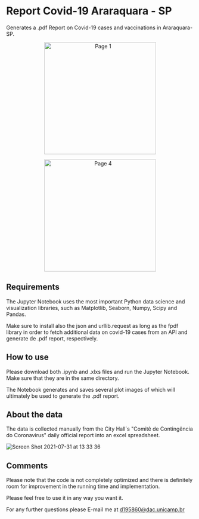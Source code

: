 # Report Covid-19 Araraquara - SP
Generates a .pdf Report on Covid-19 cases and vaccinations in Araraquara-SP.

<p align="center">
  <img src="https://user-images.githubusercontent.com/65920703/127745697-b2e883fa-7dfe-4282-89d6-bd5b86f8acea.jpg" alt="Page 1" width="300">
</p>

<p align="center">
  <img src="https://user-images.githubusercontent.com/65920703/127745773-92b06572-c3bd-4a3d-8557-c50e199de9b6.jpg" alt="Page 4" width="300">
</p>

## Requirements
The Jupyter Notebook uses the most important Python data science and visualization libraries, such as Matplotlib, Seaborn, Numpy, Scipy and Pandas. 

Make sure to install also the json and urllib.request as long as the fpdf library in order to fetch additional data on covid-19 cases from an API and generate de .pdf report, respectively.

## How to use
Please download both .ipynb and .xlxs files and run the Jupyter Notebook. Make sure that they are in the same directory. 

The Notebook generates and saves several plot images of which will ultimately be used to generate the .pdf report.

## About the data
The data is collected manually from the City Hall´s "Comitê de Contingência do Coronavirus" daily official report into an excel spreadsheet.

![Screen Shot 2021-07-31 at 13 33 36](https://user-images.githubusercontent.com/65920703/127746420-bd0d2c4d-a6af-4cc3-a711-e4fa1edab2b6.png)


## Comments

Please note that the code is not completely optimized and there is definitely room for improvement in the running time and implementation.

Please feel free to use it in any way you want it. 

For any further questions please E-mail me at d195860@dac.unicamp.br


